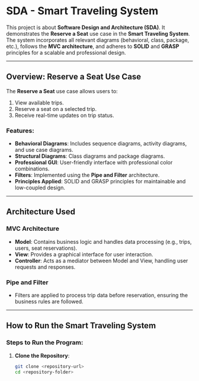 # SDA - Smart Traveling System

This project is about **Software Design and Architecture (SDA)**. It demonstrates the **Reserve a Seat** use case in the **Smart Traveling System**. The system incorporates all relevant diagrams (behavioral, class, package, etc.), follows the **MVC architecture**, and adheres to **SOLID** and **GRASP** principles for a scalable and professional design.

---

## Overview: Reserve a Seat Use Case

The **Reserve a Seat** use case allows users to:
1. View available trips.
2. Reserve a seat on a selected trip.
3. Receive real-time updates on trip status.

### Features:
- **Behavioral Diagrams**: Includes sequence diagrams, activity diagrams, and use case diagrams.
- **Structural Diagrams**: Class diagrams and package diagrams.
- **Professional GUI**: User-friendly interface with professional color combinations.
- **Filters**: Implemented using the **Pipe and Filter** architecture.
- **Principles Applied**: SOLID and GRASP principles for maintainable and low-coupled design.

---

## **Architecture Used**

### **MVC Architecture**
- **Model**: Contains business logic and handles data processing (e.g., trips, users, seat reservations).
- **View**: Provides a graphical interface for user interaction.
- **Controller**: Acts as a mediator between Model and View, handling user requests and responses.

### **Pipe and Filter**
- Filters are applied to process trip data before reservation, ensuring the business rules are followed.

---

## **How to Run the Smart Traveling System**

### Steps to Run the Program:
1. **Clone the Repository**:
   ```bash
   git clone <repository-url>
   cd <repository-folder>

